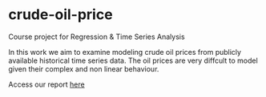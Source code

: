 # crude-oil-price
Course project for Regression &amp; Time Series Analysis

In this work we aim to examine modeling crude oil prices from publicly available historical
time series data. The oil prices are very diffcult to model given their complex and non linear
behaviour.

Access our report [here](https://github.com/vntkumar8/crude-oil-price/raw/master/report/report.pdf)
